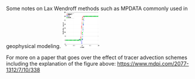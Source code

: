 Some notes on Lax Wendroff methods such as MPDATA commonly used in geophysical modeling. 
<a href="combined_pdf_lax_wendroff_mpdata.pdf" class="image fit"><img src="salt_profile_depth.png" width="100" height="100" alt=""></a>

For more on a paper that goes over the effect of tracer advection schemes including the explanation of the figure above: 
https://www.mdpi.com/2077-1312/7/10/338


